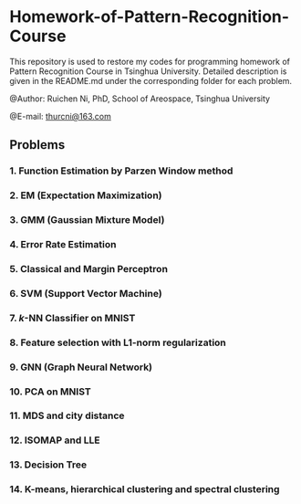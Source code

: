 # Homework-of-Pattern-Recognition-Course
This repository is used to restore my codes for programming homework of Pattern Recognition Course in Tsinghua University. Detailed description is given in the README.md under the corresponding folder for each problem.

@Author: Ruichen Ni, PhD, School of Areospace, Tsinghua University

@E-mail: thurcni@163.com

## Problems
### 1. Function Estimation by Parzen Window method
### 2. EM (Expectation Maximization)
### 3. GMM (Gaussian Mixture Model)
### 4. Error Rate Estimation
### 5. Classical and Margin Perceptron
### 6. SVM (Support Vector Machine)
### 7. $k$-NN Classifier on MNIST
### 8. Feature selection with L1-norm regularization
### 9. GNN (Graph Neural Network)
### 10. PCA on MNIST
### 11. MDS and city distance
### 12. ISOMAP and LLE
### 13. Decision Tree
### 14. K-means, hierarchical clustering and spectral clustering